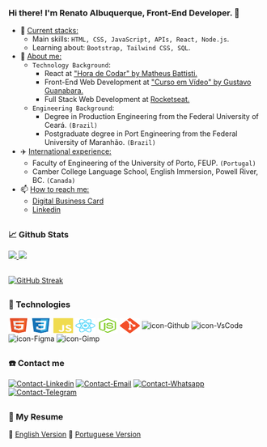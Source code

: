 ### Hi there! I'm **Renato Albuquerque**, Front-End Developer. 👋

- 🌱 <ins>Current stacks:</ins> <br>
  - Main skills: `HTML, CSS, JavaScript, APIs, React, Node.js`. <br>
  - Learning about: `Bootstrap, Tailwind CSS, SQL`.
- 💬 <ins>About me:</ins> <br>
  - `Technology Background`:
    - React at <a href="https://horadecodar.com.br/" target="_blank">"Hora de Codar" by Matheus Battisti.<a/>
    - Front-End Web Development at <a href="https://www.cursoemvideo.com/" target="_blank">"Curso em Vídeo" by Gustavo Guanabara.<a/>
    - Full Stack Web Development at <a href="https://www.rocketseat.com.br/" target="_blank">Rocketseat.<a/>    
  - `Engineering Background`:  
    - Degree in Production Engineering from the Federal University of Ceará. `(Brazil)`
    - Postgraduate degree in Port Engineering from the Federal University of Maranhão. `(Brazil)`
- ✈️ <ins>International experience:</ins> <br> 
  - Faculty of Engineering of the University of Porto, FEUP. `(Portugal)` <br>
  - Camber College Language School, English Immersion, Powell River, BC. `(Canada)`
- 📫 <ins>How to reach me:</ins> <br> 
  - <a href="https://rma-contacts.vercel.app/" target="_blank">Digital Business Card<a/>  <br>
  - <a href="https://www.linkedin.com/in/renato-malbuquerque/" target="_blank">Linkedin<a/> 
  
##

### 📈 Github Stats

<div>
  <a href="https://github.com/renato-albuquerque">
  <img height="160em" src="https://github-readme-stats.vercel.app/api?username=renato-albuquerque&show_icons=true&theme=dark&include_all_commits=true&count_private=true"/>
  <img height="160em" src="https://github-readme-stats.vercel.app/api/top-langs/?username=renato-albuquerque&layout=compact&langs_count=7&theme=dark"/>
</div> <br>

[![GitHub Streak](https://streak-stats.demolab.com/?user=renato-albuquerque&theme=dark)](https://git.io/streak-stats)

##

### 🚀 Technologies 
  
<div style="display: inline_block">
  <img align="center" alt="icon-HTML" height="30" width="40" src="https://raw.githubusercontent.com/devicons/devicon/master/icons/html5/html5-original.svg">
  <img align="center" alt="icon-CSS" height="30" width="40" src="https://raw.githubusercontent.com/devicons/devicon/master/icons/css3/css3-original.svg">
  <img align="center" alt="icon-JavaScript" height="30" width="40" src="https://raw.githubusercontent.com/devicons/devicon/master/icons/javascript/javascript-plain.svg">
  <img align="center" alt="icon-React.js" height="30" width="40" src="https://raw.githubusercontent.com/devicons/devicon/master/icons/react/react-original.svg">
  <img align="center" alt="icon-Node.js" height="30" width="40" src="https://raw.githubusercontent.com/devicons/devicon/master/icons/nodejs/nodejs-original.svg">
  <!-- <img align="center" alt="icon-SQL" height="33" width="43" src="https://cdn.iconscout.com/icon/premium/png-512-thumb/sql-server-5410224-4543401.png?f=avif&w=256"> -->    
  <img align="center" alt="icon-Git" height="30" width="40" src="https://raw.githubusercontent.com/devicons/devicon/master/icons/git/git-original.svg">
  <img align="center" alt="icon-Github" height="33" width="43" src="https://skillicons.dev/icons?i=github">
  <img align="center" alt="icon-VsCode" height="30" width="40" src="https://cdn.jsdelivr.net/gh/devicons/devicon/icons/vscode/vscode-original.svg" />
  <img align="center" alt="icon-Figma" height="30" width="40" src="https://cdn.jsdelivr.net/gh/devicons/devicon/icons/figma/figma-original.svg" />
  <img align="center" alt="icon-Gimp" height="33" width="43" src="https://cdn.jsdelivr.net/gh/devicons/devicon/icons/gimp/gimp-original.svg" />
    
##
  
### ☎️ Contact me 

<div> 
  <a href="https://www.linkedin.com/in/renato-malbuquerque" target="_blank"><img alt="Contact-Linkedin" src="https://img.shields.io/badge/-LinkedIn-%230077B5?style=for-the-badge&logo=linkedin&logoColor=white"></a> 
  <a href="mailto:renatomalb83@gmail.com" target="_blank"><img alt="Contact-Email" src="https://img.shields.io/badge/-Gmail-%23333?style=for-the-badge&logo=gmail&logoColor=white"></a>
  <a href="https://wa.me/+5585988964385" target="_blank"><img alt="Contact-Whatsapp" src="https://img.shields.io/badge/WhatsApp-25D366?style=for-the-badge&logo=whatsapp&logoColor=white"><a/>
  <a href="https://telegram.me/renatomalb" target="_blank"><img alt="Contact-Telegram" src="https://img.shields.io/badge/Telegram-2CA5E0?style=for-the-badge&logo=telegram&logoColor=white"><a/>
</div>
    
##

### 📄 My Resume 
    
🔗 <a href="https://drive.google.com/file/d/1ugQfiGa28_haqfJ8jU5nvNHKtSYuwXwT/view?usp=share_link" target="_blank">English Version<a/>
🔗 <a href="https://drive.google.com/file/d/14orCkjkx0CjRkGCeGZaQK7XNxjUvqdmh/view?usp=share_link" target="_blank">Portuguese Version<a/>
